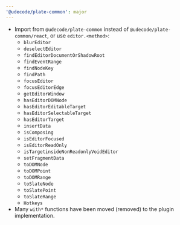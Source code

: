 ```yaml
---
'@udecode/plate-common': major
---
```


- Import from `@udecode/plate-common` instead of `@udecode/plate-common/react`, or use `editor.<method>`:
  - `blurEditor`
  - `deselectEditor`
  - `findEditorDocumentOrShadowRoot`
  - `findEventRange`
  - `findNodeKey`
  - `findPath`
  - `focusEditor`
  - `focusEditorEdge`
  - `getEditorWindow`
  - `hasEditorDOMNode`
  - `hasEditorEditableTarget`
  - `hasEditorSelectableTarget`
  - `hasEditorTarget`
  - `insertData`
  - `isComposing`
  - `isEditorFocused`
  - `isEditorReadOnly`
  - `isTargetinsideNonReadonlyVoidEditor`
  - `setFragmentData`
  - `toDOMNode`
  - `toDOMPoint`
  - `toDOMRange`
  - `toSlateNode`
  - `toSlatePoint`
  - `toSlateRange`
  - `Hotkeys`
- Many `with*` functions have been moved (removed) to the plugin implementation.
